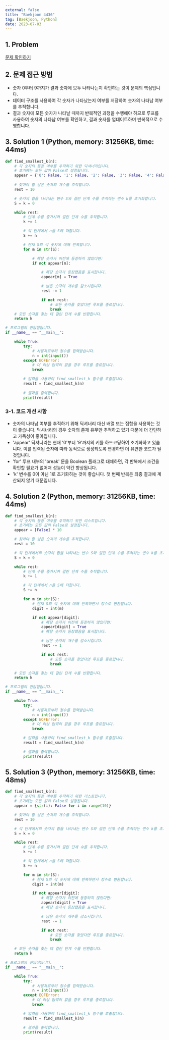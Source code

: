 ```yaml
---
external: false
title: "Baekjoon 4436"
tag: [Baekjoon, Python]
date: 2023-07-03
---
```


## 1. Problem

[문제 확인하기](https://www.acmicpc.net/problem/4436)

## 2. 문제 접근 방법

- 숫자 0부터 9까지가 결과 숫자에 모두 나타나는지 확인하는 것이 문제의 핵심입니다.
- 데이터 구조를 사용하여 각 숫자가 나타났는지 여부를 저장하여 숫자의 나타남 여부를 추적합니다.
- 결과 숫자에 모든 숫자가 나타날 때까지 반복적인 과정을 수행해야 하므로 루프를 사용하여 숫자의 나타남 여부를 확인하고, 결과 숫자를 업데이트하며 반복적으로 수행합니다.

## 3. Solution 1 (Python, memory: 31256KB, time: 44ms)

```python
def find_smallest_k(n):
    # 각 숫자의 등장 여부를 추적하기 위한 딕셔너리입니다.
    # 초기에는 모든 값이 False로 설정됩니다.
    appear = {'0': False, '1': False, '2': False, '3': False, '4': False, '5': False, '6': False, '7': False, '8': False, '9': False}
    
    # 찾아야 할 남은 숫자의 개수를 추적합니다.
    rest = 10

    # 숫자의 합을 나타내는 변수 S와 걸린 단계 수를 추적하는 변수 k를 초기화합니다.
    S = k = 0

    while rest:
        # 단계 수를 증가시켜 걸린 단계 수를 추적합니다.
        k += 1

        # 각 단계에서 n을 S에 더합니다.
        S += n

        # 현재 S의 각 숫자에 대해 반복합니다.
        for m in str(S):

            # 해당 숫자가 이전에 등장하지 않았다면:
            if not appear[m]:

                # 해당 숫자가 등장했음을 표시합니다.
                appear[m] = True

                # 남은 숫자의 개수를 감소시킵니다.
                rest -= 1

                if not rest:
                    # 모든 숫자를 찾았다면 루프를 종료합니다.
                    break
    # 모든 숫자를 찾는 데 걸린 단계 수를 반환합니다.
    return k

# 프로그램의 진입점입니다.
if __name__ == "__main__":

    while True:
        try:
            # 사용자로부터 정수를 입력받습니다.
            n = int(input())
        except EOFError:
            # 더 이상 입력이 없을 경우 루프를 종료합니다.
            break

        # 입력을 사용하여 find_smallest_k 함수를 호출합니다.
        result = find_smallest_k(n)
        
        # 결과를 출력합니다.
        print(result)
```

### 3-1. 코드 개선 사항

- 숫자의 나타남 여부를 추적하기 위해 딕셔너리 대신 배열 또는 집합을 사용하는 것이 좋습니다. 딕셔너리의 경우 숫자의 존재 유무만 추적하고 있기 때문에 더 간단하고 가독성이 좋아집니다.
- 'appear' 딕셔너리는 현재 '0'부터 '9'까지의 키를 하드코딩하여 초기화하고 있습니다. 이를 입력된 숫자에 따라 동적으로 생성되도록 변경하면 더 유연한 코드가 될 것입니다.
- 'for' 루프 내부의 'break' 문을 Boolean 플래그로 대체하면, 각 반복에서 조건을 확인할 필요가 없어져 성능이 약간 향상됩니다.
- 'k' 변수를 0이 아닌 1로 초기화하는 것이 좋습니다. 첫 번째 반복은 최종 결과에 계산되지 않기 때문입니다.

## 4. Solution 2 (Python, memory: 31256KB, time: 44ms)

```python
def find_smallest_k(n):
    # 각 숫자의 등장 여부를 추적하기 위한 리스트입니다.
    # 초기에는 모든 값이 False로 설정됩니다.
    appear = [False] * 10

    # 찾아야 할 남은 숫자의 개수를 추적합니다.
    rest = 10

    # 각 단계에서의 숫자의 합을 나타내는 변수 S와 걸린 단계 수를 추적하는 변수 k를 초기화합니다.
    S = k = 0

    while rest:
        # 단계 수를 증가시켜 걸린 단계 수를 추적합니다.
        k += 1

        # 각 단계에서 n을 S에 더합니다.
        S += n

        for m in str(S):
            # 현재 S의 각 숫자에 대해 반복하면서 정수로 변환합니다.
            digit = int(m)

            if not appear[digit]:
                # 해당 숫자가 이전에 등장하지 않았다면:
                appear[digit] = True
                # 해당 숫자가 등장했음을 표시합니다.

                # 남은 숫자의 개수를 감소시킵니다.
                rest -= 1

                if not rest:
                    # 모든 숫자를 찾았다면 루프를 종료합니다.
                    break

    # 모든 숫자를 찾는 데 걸린 단계 수를 반환합니다.
    return k

# 프로그램의 진입점입니다.
if __name__ == "__main__":

    while True:
        try:
            # 사용자로부터 정수를 입력받습니다.
            n = int(input())
        except EOFError:
            # 더 이상 입력이 없을 경우 루프를 종료합니다.
            break

        # 입력을 사용하여 find_smallest_k 함수를 호출합니다.
        result = find_smallest_k(n)

        # 결과를 출력합니다.
        print(result)
```

## 5. Solution 3 (Python, memory: 31256KB, time: 48ms)

```python
def find_smallest_k(n):
    # 각 숫자의 등장 여부를 추적하기 위한 리스트입니다.
    # 초기에는 모든 값이 False로 설정됩니다.
    appear = {str(i): False for i in range(10)}

    # 찾아야 할 남은 숫자의 개수를 추적합니다.
    rest = 10

    # 각 단계에서의 숫자의 합을 나타내는 변수 S와 걸린 단계 수를 추적하는 변수 k를 초기화합니다.
    S = k = 0

    while rest:
        # 단계 수를 증가시켜 걸린 단계 수를 추적합니다.
        k += 1

        # 각 단계에서 n을 S에 더합니다.
        S += n

        for m in str(S):
            # 현재 S의 각 숫자에 대해 반복하면서 정수로 변환합니다.
            digit = int(m)

            if not appear[digit]:
                # 해당 숫자가 이전에 등장하지 않았다면:
                appear[digit] = True
                # 해당 숫자가 등장했음을 표시합니다.

                # 남은 숫자의 개수를 감소시킵니다.
                rest -= 1

                if not rest:
                    # 모든 숫자를 찾았다면 루프를 종료합니다.
                    break

    # 모든 숫자를 찾는 데 걸린 단계 수를 반환합니다.
    return k

# 프로그램의 진입점입니다.
if __name__ == "__main__":

    while True:
        try:
            # 사용자로부터 정수를 입력받습니다.
            n = int(input())
        except EOFError:
            # 더 이상 입력이 없을 경우 루프를 종료합니다.
            break

        # 입력을 사용하여 find_smallest_k 함수를 호출합니다.
        result = find_smallest_k(n)

        # 결과를 출력합니다.
        print(result)
```
